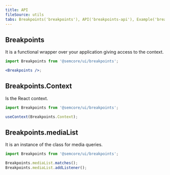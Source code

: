 ```yaml
---
title: API
fileSource: utils
tabs: Breakpoints('breakpoints'), API('breakpoints-api'), Example('breakpoints-code')
---
```


## Breakpoints

It is a functional wrapper over your application giving access to the context.

```jsx
import Breakpoints from '@semcore/ui/breakpoints';

<Breakpoints />;
```

## Breakpoints.Context

Is the React context.

```jsx
import Breakpoints from '@semcore/ui/breakpoints';

useContext(Breakpoints.Context);
```

## Breakpoints.mediaList

It is an instance of the class for media queries.

```jsx
import Breakpoints from '@semcore/ui/breakpoints';

Breakpoints.mediaList.matches();
Breakpoints.mediaList.addListener();
```
